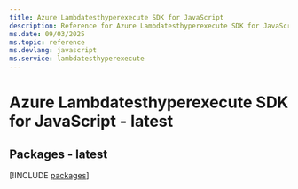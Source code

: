 ```yaml
---
title: Azure Lambdatesthyperexecute SDK for JavaScript
description: Reference for Azure Lambdatesthyperexecute SDK for JavaScript
ms.date: 09/03/2025
ms.topic: reference
ms.devlang: javascript
ms.service: lambdatesthyperexecute
---
```

# Azure Lambdatesthyperexecute SDK for JavaScript - latest
## Packages - latest
[!INCLUDE [packages](lambdatesthyperexecute-index.md)]
